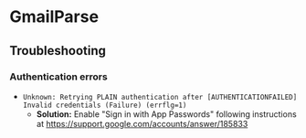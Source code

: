 # GmailParse

## Troubleshooting
### Authentication errors
- `Unknown: Retrying PLAIN authentication after [AUTHENTICATIONFAILED] Invalid credentials (Failure) (errflg=1)`
  - **Solution:** Enable "Sign in with App Passwords" following instructions at https://support.google.com/accounts/answer/185833
